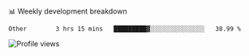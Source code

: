 📊 Weekly development breakdown
<!--START_SECTION:waka-->

```text
Other        3 hrs 15 mins   █████████▓░░░░░░░░░░░░░░░   38.99 %
```

<!--END_SECTION:waka-->

<img src="https://gpvc.arturio.dev/iqbalfasri" alt="Profile views"/>
